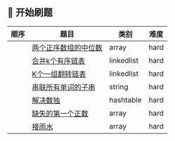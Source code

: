 ## 🚩 开始刷题
| 顺序 | 题目                                                         | 类别       | 难度   |
| ---- | ------------------------------------------------------------ | ---------- | ------ |
|      | [两个正序数组的中位数](hardMedian-of-two-sorted-arrays) | array      | hard   |
|       |[合并k个有序链表](hard/mergeKLinkedlist)|linkedlist| hard|
|       |[K个一组翻转链表](hard/reverseKList)|linkedlist|hard|
|       |[串联所有单词的子串](hard/subStringWithAllWords)|string|hard|
|       |[解决数独](hard/solveSudoku)|hashtable|hard|
|       |[缺失的第一个正数](hard/findMissNum)|array|hard|
|       |[接雨水](hard/trap)|array|hard|
